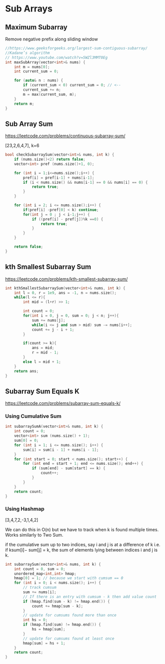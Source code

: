 # Sub Arrays

## Maximum Subarray

Remove negative prefix along sliding window

```cpp
//https://www.geeksforgeeks.org/largest-sum-contiguous-subarray/
//Kadane’s algorithm
// https://www.youtube.com/watch?v=5WZl3MMT0Eg
int maxSubArray(vector<int>& nums) {
    int m = nums[0];
    int current_sum = 0;

    for (auto& n : nums) {
        if (current_sum < 0) current_sum = 0; // <--
        current_sum += n;
        m = max(current_sum, m);
    }
    return m;
}

```

## Sub Array Sum

https://leetcode.com/problems/continuous-subarray-sum/

[23,2,6,4,7], k=6

```cpp
bool checkSubarraySum(vector<int>& nums, int k) {
    if (nums.size()<2) return false;
    vector<int> pref (nums.size()+1, 0);

    for (int i = 1;i<=nums.size();i++) {
        pref[i] = pref[i-1] + nums[i-1];
        if (i < nums.size() && nums[i-1] == 0 && nums[i] == 0) {
            return true;
        }
    }

    for (int i = 2; i <= nums.size();i++) {
        if(pref[i] -pref[0] < k) continue;
        for(int j = 0 ; j < i-1;j++) {
            if ((pref[i] - pref[j])%k ==0) {
                return true;
            }
        }
    }

    return false;
}

```

## kth Smallest Subarray Sum

https://leetcode.com/problems/kth-smallest-subarray-sum/

```cpp
int kthSmallestSubarraySum(vector<int>& nums, int k) {
    int l = 0, r = 1e9, ans = -1, n = nums.size();
    while(l <= r){
        int mid = (l+r) >> 1;

        int count = 0;
        for(int i = 0, j = 0, sum = 0; j < n; j++){
            sum += nums[j];
            while(i <= j and sum > mid) sum -= nums[i++];
            count += j - i + 1;
        }

        if(count >= k){
            ans = mid;
            r = mid - 1;
        }
        else l = mid + 1;
    }
    return ans;
}

```

## Subarray Sum Equals K

https://leetcode.com/problems/subarray-sum-equals-k/

### Using Cumulative Sum

```cpp
int subarraySumA(vector<int>& nums, int k) {
    int count = 0;
    vector<int> sum (nums.size() + 1);
    sum[0] = 0;
    for (int i = 1; i <= nums.size(); i++) {
        sum[i] = sum[i - 1] + nums[i - 1];
    }
    for (int start = 0; start < nums.size(); start++) {
        for (int end = start + 1; end <= nums.size(); end++) {
            if (sum[end] - sum[start] == k) {
                count++;
            }
        }
    }
    return count;
}


```

### Using Hashmap

[3,4,7,2,-3,1,4,2]

We can do this in O(n) but we have to track when k is found multiple times. Works similarly to Two Sum.

 if the cumulative sum up to two indices, say i and j is at a difference of k i.e. if ksum[i]− sum[j] = k, the sum of elements lying between indices i and j is k.

```cpp
int subarraySum(vector<int>& nums, int k) {
    int count = 0, sum = 0;
    unordered_map<int,int> hmap;
    hmap[0] = 1; // because we start with cumsum == 0
    for (int i = 0; i < nums.size(); i++) {
        // track cumsum
        sum += nums[i];
        // If there is an entry with cumsum - k then add value count
        if (hmap.find(sum - k) != hmap.end()) {
            count += hmap[sum - k];
        }
        // update for cumsums found more than once
        int hs = 0;
        if (hmap.find(sum) != hmap.end()) {
            hs = hmap[sum];
        }
        // update for cumsums found at least once
        hmap[sum] = hs + 1;
    }
    return count;
}

```
